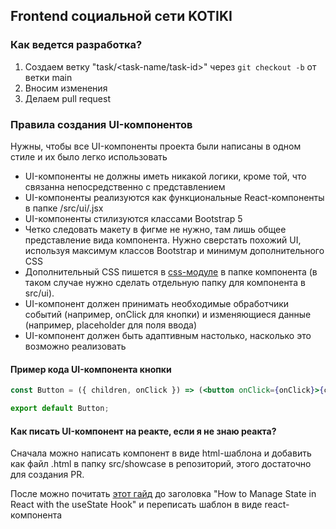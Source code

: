 ## Frontend социальной сети KOTIKI

### Как ведется разработка?

1. Создаем ветку "task/<task-name/task-id>" через `git checkout -b` от ветки main
2. Вносим изменения
3. Делаем pull request

### Правила создания UI-компонентов

Нужны, чтобы все UI-компоненты проекта были написаны в одном стиле и их было легко использовать

- UI-компоненты не должны иметь никакой логики, кроме той, что связанна непосредственно с представлением
- UI-компоненты реализуются как функциональные React-компоненты в папке /src/ui/<component-name>.jsx
- UI-компоненты стилизуются классами Bootstrap 5
- Четко следовать макету в фигме не нужно, там лишь общее представление вида компонента. Нужно сверстать похожий UI, используя максимум классов Bootstrap и минимум дополнительного CSS
- Дополнительный CSS пишется в [css-модуле](https://habr.com/ru/post/335244/) в папке компонента (в таком случае нужно сделать отдельную папку для компонента в src/ui).
- UI-компонент должен принимать необходимые обработчики событий (например, onClick для кнопки) и изменяющиеся данные (например, placeholder для поля ввода)
- UI-компонент должен быть адаптивным настолько, насколько это возможно реализовать

#### Пример кода UI-компонента кнопки

```jsx
const Button = ({ children, onClick }) => (<button onClick={onClick}>{children}</button>);

export default Button;
```

#### Как писать UI-компонент на реакте, если я не знаю реакта?

Сначала можно написать компонент в виде html-шаблона и добавить как файл <component-name>.html в папку src/showcase в репозиторий, этого достаточно для создания PR.

После можно почитать [этот гайд](https://www.freecodecamp.org/news/react-tutorial-build-a-project/) до заголовка "How to Manage State in React with the useState Hook" и переписать шаблон в виде react-компонента

